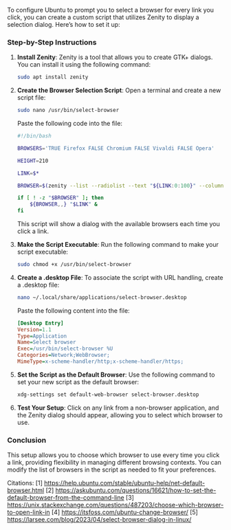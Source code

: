 To configure Ubuntu to prompt you to select a browser for every link you click, you can create a custom script that utilizes Zenity to display a selection dialog. Here’s how to set it up:

### Step-by-Step Instructions

1. **Install Zenity**: Zenity is a tool that allows you to create GTK+ dialogs. You can install it using the following command:

   ```bash
   sudo apt install zenity
   ```

2. **Create the Browser Selection Script**: Open a terminal and create a new script file:

   ```bash
   sudo nano /usr/bin/select-browser
   ```

   Paste the following code into the file:

   ```bash
   #!/bin/bash

   BROWSERS='TRUE Firefox FALSE Chromium FALSE Vivaldi FALSE Opera'

   HEIGHT=210

   LINK=$*

   BROWSER=$(zenity --list --radiolist --text "${LINK:0:100}" --column='' --column='Browsers' --height=$HEIGHT --title='Select browser to open link' $BROWSERS)

   if [ ! -z "$BROWSER" ]; then
       ${BROWSER,,} "$LINK" &
   fi
   ```

   This script will show a dialog with the available browsers each time you click a link.

3. **Make the Script Executable**: Run the following command to make your script executable:

   ```bash
   sudo chmod +x /usr/bin/select-browser
   ```

4. **Create a .desktop File**: To associate the script with URL handling, create a .desktop file:

   ```bash
   nano ~/.local/share/applications/select-browser.desktop
   ```

   Paste the following content into the file:

   ```ini
   [Desktop Entry]
   Version=1.1
   Type=Application
   Name=Select browser
   Exec=/usr/bin/select-browser %U
   Categories=Network;WebBrowser;
   MimeType=x-scheme-handler/http;x-scheme-handler/https;
   ```

5. **Set the Script as the Default Browser**: Use the following command to set your new script as the default browser:

   ```bash
   xdg-settings set default-web-browser select-browser.desktop
   ```

6. **Test Your Setup**: Click on any link from a non-browser application, and the Zenity dialog should appear, allowing you to select which browser to use.

### Conclusion

This setup allows you to choose which browser to use every time you click a link, providing flexibility in managing different browsing contexts. You can modify the list of browsers in the script as needed to fit your preferences.

Citations:
[1] https://help.ubuntu.com/stable/ubuntu-help/net-default-browser.html
[2] https://askubuntu.com/questions/16621/how-to-set-the-default-browser-from-the-command-line
[3] https://unix.stackexchange.com/questions/487203/choose-which-browser-to-open-link-in
[4] https://itsfoss.com/ubuntu-change-browser/
[5] https://larsee.com/blog/2023/04/select-browser-dialog-in-linux/
